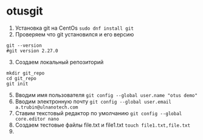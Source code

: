 # otusgit
1. Установка git на CentOs ```sudo dnf install git```
2. Проверяем что git установился и его версию
```
git --version
#git version 2.27.0
```
3. Создаем локальный репозиторий
```
mkdir git_repo
cd git_repo
git init
```
5. Вводим имя пользователя ``` git config --global user.name "otus demo" ```
6. Вводим электронную почту ``` git config --global user.email a.trubin@ulnanotech.com ```
7. Ставим текстовый редактор по умолчанию ``` git config --global core.editor nano ```
8. Создаем тестовые файлы file.txt и file1.txt ``` touch file1.txt,file.txt ```
9. 
